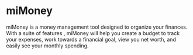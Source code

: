 # miMoney
miMoney is a money management tool designed to organize your finances. With a suite of features , miMoney will help you create a budget to track your expenses, work towards a financial goal, view you net worth, and easily see your monthly spending.
